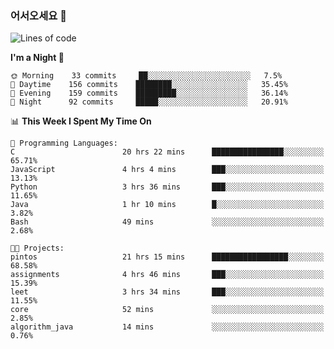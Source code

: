### 어서오세요 👋

<!--START_SECTION:waka-->
![Lines of code](https://img.shields.io/badge/From%20Hello%20World%20I%27ve%20Written-369961%20lines%20of%20code-blue)

**I'm a Night 🦉** 

```text
🌞 Morning    33 commits     ██░░░░░░░░░░░░░░░░░░░░░░░   7.5% 
🌆 Daytime    156 commits    ████████░░░░░░░░░░░░░░░░░   35.45% 
🌃 Evening    159 commits    █████████░░░░░░░░░░░░░░░░   36.14% 
🌙 Night      92 commits     █████░░░░░░░░░░░░░░░░░░░░   20.91%

```


📊 **This Week I Spent My Time On** 

```text
💬 Programming Languages: 
C                        20 hrs 22 mins      ████████████████░░░░░░░░░   65.71% 
JavaScript               4 hrs 4 mins        ███░░░░░░░░░░░░░░░░░░░░░░   13.13% 
Python                   3 hrs 36 mins       ███░░░░░░░░░░░░░░░░░░░░░░   11.65% 
Java                     1 hr 10 mins        █░░░░░░░░░░░░░░░░░░░░░░░░   3.82% 
Bash                     49 mins             ░░░░░░░░░░░░░░░░░░░░░░░░░   2.68%

🐱‍💻 Projects: 
pintos                   21 hrs 15 mins      █████████████████░░░░░░░░   68.58% 
assignments              4 hrs 46 mins       ███░░░░░░░░░░░░░░░░░░░░░░   15.39% 
leet                     3 hrs 34 mins       ███░░░░░░░░░░░░░░░░░░░░░░   11.55% 
core                     52 mins             ░░░░░░░░░░░░░░░░░░░░░░░░░   2.85% 
algorithm_java           14 mins             ░░░░░░░░░░░░░░░░░░░░░░░░░   0.76%

```


<!--END_SECTION:waka-->
